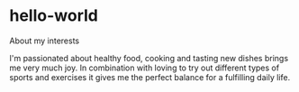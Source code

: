# hello-world

About my interests

I'm passionated about healthy food, cooking and tasting new dishes brings me very much joy. In combination with loving to try out different types of sports and exercises it gives me the perfect balance for a fulfilling daily life.
